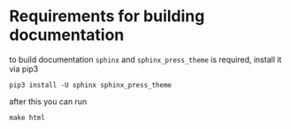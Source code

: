 # Requirements for building documentation

to build documentation `sphinx` and `sphinx_press_theme` is required, install it via pip3
```
pip3 install -U sphinx sphinx_press_theme
```

after this you can run

```
make html
```

